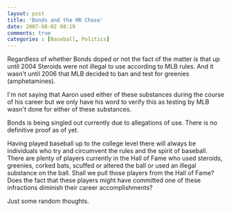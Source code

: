 ```yaml
---
layout: post
title: 'Bonds and the HR Chase'
date: 2007-08-02 08:19
comments: true
categories : [Baseball, Politics]
---  
```


Regardless of whether Bonds doped or not the fact of the matter is that up until 2004 Steroids were not illegal to use according to MLB rules. And it wasn't until 2006 that MLB decided to ban and test for greenies (amphetamines).

I'm not saying that Aaron used either of these substances during the course of his career but we only have his word to verify this as testing by MLB wasn't done for either of these substances.

Bonds is being singled out currently due to allegations of use. There is no definitive proof as of yet.

Having played baseball up to the college level there will always be individuals who try and circumvent the rules and the spirit of baseball. There are plenty of players currently in the Hall of Fame who used steroids, greenies, corked bats, scuffed or altered the ball or used an illegal substance on the ball. Shall we pull those players from the Hall of Fame? Does the fact that these players might have committed one of these infractions diminish their career accomplishments?

Just some random thoughts.

